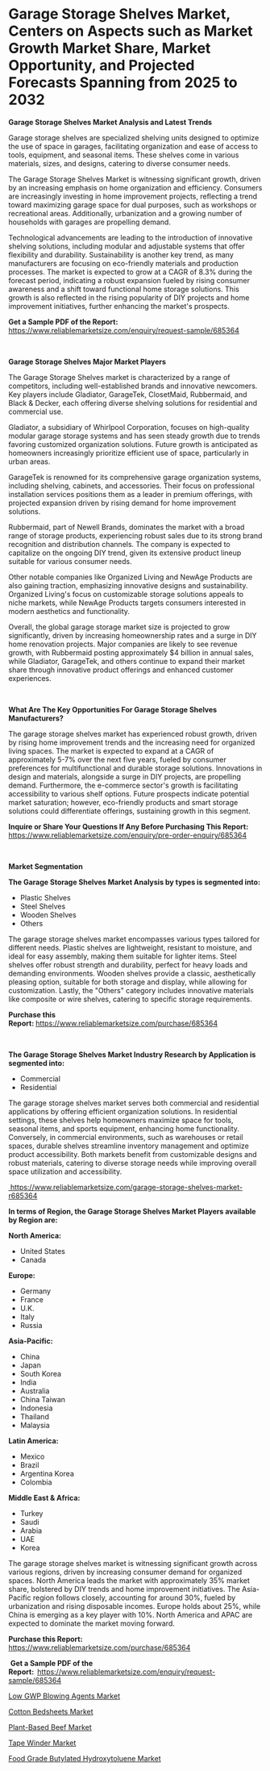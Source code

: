<p><h1>Garage Storage Shelves Market, Centers on Aspects such as Market Growth Market Share, Market Opportunity, and Projected Forecasts Spanning from 2025 to 2032</h1></p><p><strong>Garage Storage Shelves Market Analysis and Latest Trends</strong></p>
<p><p>Garage storage shelves are specialized shelving units designed to optimize the use of space in garages, facilitating organization and ease of access to tools, equipment, and seasonal items. These shelves come in various materials, sizes, and designs, catering to diverse consumer needs. </p><p>The Garage Storage Shelves Market is witnessing significant growth, driven by an increasing emphasis on home organization and efficiency. Consumers are increasingly investing in home improvement projects, reflecting a trend toward maximizing garage space for dual purposes, such as workshops or recreational areas. Additionally, urbanization and a growing number of households with garages are propelling demand. </p><p>Technological advancements are leading to the introduction of innovative shelving solutions, including modular and adjustable systems that offer flexibility and durability. Sustainability is another key trend, as many manufacturers are focusing on eco-friendly materials and production processes. The market is expected to grow at a CAGR of 8.3% during the forecast period, indicating a robust expansion fueled by rising consumer awareness and a shift toward functional home storage solutions. This growth is also reflected in the rising popularity of DIY projects and home improvement initiatives, further enhancing the market's prospects.</p></p>
<p><strong>Get a Sample PDF of the Report:&nbsp;</strong> <a href="https://www.reliablemarketsize.com/enquiry/request-sample/685364?utm_campaign=1898&utm_medium=2&utm_source=Github&utm_content=ia&utm_term=08012025&utm_id=garage-storage-shelves">https://www.reliablemarketsize.com/enquiry/request-sample/685364</a></p>
<p>&nbsp;</p>
<p><strong>Garage Storage Shelves Major Market Players</strong></p>
<p><p>The Garage Storage Shelves market is characterized by a range of competitors, including well-established brands and innovative newcomers. Key players include Gladiator, GarageTek, ClosetMaid, Rubbermaid, and Black & Decker, each offering diverse shelving solutions for residential and commercial use.</p><p>Gladiator, a subsidiary of Whirlpool Corporation, focuses on high-quality modular garage storage systems and has seen steady growth due to trends favoring customized organization solutions. Future growth is anticipated as homeowners increasingly prioritize efficient use of space, particularly in urban areas.</p><p>GarageTek is renowned for its comprehensive garage organization systems, including shelving, cabinets, and accessories. Their focus on professional installation services positions them as a leader in premium offerings, with projected expansion driven by rising demand for home improvement solutions.</p><p>Rubbermaid, part of Newell Brands, dominates the market with a broad range of storage products, experiencing robust sales due to its strong brand recognition and distribution channels. The company is expected to capitalize on the ongoing DIY trend, given its extensive product lineup suitable for various consumer needs.</p><p>Other notable companies like Organized Living and NewAge Products are also gaining traction, emphasizing innovative designs and sustainability. Organized Living's focus on customizable storage solutions appeals to niche markets, while NewAge Products targets consumers interested in modern aesthetics and functionality.</p><p>Overall, the global garage storage market size is projected to grow significantly, driven by increasing homeownership rates and a surge in DIY home renovation projects. Major companies are likely to see revenue growth, with Rubbermaid posting approximately $4 billion in annual sales, while Gladiator, GarageTek, and others continue to expand their market share through innovative product offerings and enhanced customer experiences.</p></p>
<p>&nbsp;</p>
<p><strong>What Are The Key Opportunities For Garage Storage Shelves Manufacturers?</strong></p>
<p><p>The garage storage shelves market has experienced robust growth, driven by rising home improvement trends and the increasing need for organized living spaces. The market is expected to expand at a CAGR of approximately 5-7% over the next five years, fueled by consumer preferences for multifunctional and durable storage solutions. Innovations in design and materials, alongside a surge in DIY projects, are propelling demand. Furthermore, the e-commerce sector's growth is facilitating accessibility to various shelf options. Future prospects indicate potential market saturation; however, eco-friendly products and smart storage solutions could differentiate offerings, sustaining growth in this segment.</p></p>
<p><strong>Inquire or Share Your Questions If Any Before Purchasing This Report:</strong> <a href="https://www.reliablemarketsize.com/enquiry/pre-order-enquiry/685364?utm_campaign=1898&utm_medium=2&utm_source=Github&utm_content=ia&utm_term=08012025&utm_id=garage-storage-shelves">https://www.reliablemarketsize.com/enquiry/pre-order-enquiry/685364</a></p>
<p>&nbsp;</p>
<p><strong>Market Segmentation</strong></p>
<p><strong>The Garage Storage Shelves Market Analysis by types is segmented into:</strong></p>
<p><ul><li>Plastic Shelves</li><li>Steel Shelves</li><li>Wooden Shelves</li><li>Others</li></ul></p>
<p><p>The garage storage shelves market encompasses various types tailored for different needs. Plastic shelves are lightweight, resistant to moisture, and ideal for easy assembly, making them suitable for lighter items. Steel shelves offer robust strength and durability, perfect for heavy loads and demanding environments. Wooden shelves provide a classic, aesthetically pleasing option, suitable for both storage and display, while allowing for customization. Lastly, the "Others" category includes innovative materials like composite or wire shelves, catering to specific storage requirements.</p></p>
<p><strong>Purchase this Report:&nbsp;</strong><a href="https://www.reliablemarketsize.com/purchase/685364?utm_campaign=1898&utm_medium=2&utm_source=Github&utm_content=ia&utm_term=08012025&utm_id=garage-storage-shelves">https://www.reliablemarketsize.com/purchase/685364</a></p>
<p>&nbsp;</p>
<p><strong>The Garage Storage Shelves Market Industry Research by Application is segmented into:</strong></p>
<p><ul><li>Commercial</li><li>Residential</li></ul></p>
<p><p>The garage storage shelves market serves both commercial and residential applications by offering efficient organization solutions. In residential settings, these shelves help homeowners maximize space for tools, seasonal items, and sports equipment, enhancing home functionality. Conversely, in commercial environments, such as warehouses or retail spaces, durable shelves streamline inventory management and optimize product accessibility. Both markets benefit from customizable designs and robust materials, catering to diverse storage needs while improving overall space utilization and accessibility.</p></p>
<p><a href="https://www.reliablemarketsize.com/garage-storage-shelves-market-r685364?utm_campaign=1898&utm_medium=2&utm_source=Github&utm_content=ia&utm_term=08012025&utm_id=garage-storage-shelves">&nbsp;https://www.reliablemarketsize.com/garage-storage-shelves-market-r685364</a></p>
<p><strong>In terms of Region, the Garage Storage Shelves Market Players available by Region are:</strong></p>
<p>
    <p> <strong> North America: </strong>
        <ul>
            <li>United States</li>
            <li>Canada</li>
        </ul>
        </p> 
    <p> <strong> Europe: </strong>
        <ul>
            <li>Germany</li>
            <li>France</li>
            <li>U.K.</li>
            <li>Italy</li>
            <li>Russia</li>
        </ul>
        </p> 
    <p> <strong> Asia-Pacific: </strong>
        <ul>
            <li>China</li>
            <li>Japan</li>
            <li>South Korea</li>
            <li>India</li>
            <li>Australia</li>
            <li>China Taiwan</li>
            <li>Indonesia</li>
            <li>Thailand</li>
            <li>Malaysia</li>
        </ul>
        </p> 
    <p> <strong> Latin America: </strong>
        <ul>
            <li>Mexico</li>
            <li>Brazil</li>
            <li>Argentina Korea</li>
            <li>Colombia</li>
        </ul>
        </p> 
    <p> <strong> Middle East & Africa: </strong>
        <ul>
            <li>Turkey</li>
            <li>Saudi</li>
            <li>Arabia</li>
            <li>UAE</li>
            <li>Korea</li>
        </ul>
    </p>
    </p>
<p><p>The garage storage shelves market is witnessing significant growth across various regions, driven by increasing consumer demand for organized spaces. North America leads the market with approximately 35% market share, bolstered by DIY trends and home improvement initiatives. The Asia-Pacific region follows closely, accounting for around 30%, fueled by urbanization and rising disposable incomes. Europe holds about 25%, while China is emerging as a key player with 10%. North America and APAC are expected to dominate the market moving forward.</p></p>
<p><strong>Purchase this Report: </strong><a href="https://www.reliablemarketsize.com/purchase/685364?utm_campaign=1898&utm_medium=2&utm_source=Github&utm_content=ia&utm_term=08012025&utm_id=garage-storage-shelves">https://www.reliablemarketsize.com/purchase/685364</a></p>
<p>&nbsp;<strong>Get a Sample PDF of the Report:&nbsp;&nbsp;</strong><a href="https://www.reliablemarketsize.com/enquiry/request-sample/685364?utm_campaign=1898&utm_medium=2&utm_source=Github&utm_content=ia&utm_term=08012025&utm_id=garage-storage-shelves">https://www.reliablemarketsize.com/enquiry/request-sample/685364</a></p>
<p><strong></strong></p>
<p><p><a href="https://www.linkedin.com/pulse/low-gwp-blowing-agents-market-research-report-provides-comprehensive-pst5c?utm_campaign=1898&utm_medium=2&utm_source=Github&utm_content=ia&utm_term=08012025&utm_id=garage-storage-shelves">Low GWP Blowing Agents Market</a></p><p><a href="https://www.linkedin.com/pulse/cotton-bedsheets-market-forecast-2025-2032-anticipating-major-growth-ecm6c?utm_campaign=1898&utm_medium=2&utm_source=Github&utm_content=ia&utm_term=08012025&utm_id=garage-storage-shelves">Cotton Bedsheets Market</a></p><p><a href="https://www.linkedin.com/pulse/disruption-innovation-plant-based-beef-industry-market-analysis-future-mo0pc?utm_campaign=1898&utm_medium=2&utm_source=Github&utm_content=ia&utm_term=08012025&utm_id=garage-storage-shelves">Plant-Based Beef Market</a></p><p><a href="https://www.linkedin.com/pulse/tape-winder-market-size-share-analysis-growth-trends-forecast-2025-kqgjc?utm_campaign=1898&utm_medium=2&utm_source=Github&utm_content=ia&utm_term=08012025&utm_id=garage-storage-shelves">Tape Winder Market</a></p><p><a href="https://www.linkedin.com/pulse/assessing-food-grade-butylated-hydroxytoluene-market-segmentation-type-ovxxf?utm_campaign=1898&utm_medium=2&utm_source=Github&utm_content=ia&utm_term=08012025&utm_id=garage-storage-shelves">Food Grade Butylated Hydroxytoluene Market</a></p></p>